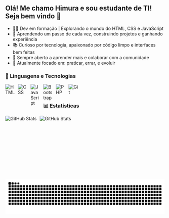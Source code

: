 ## Olá! Me chamo Himura e sou estudante de TI! Seja bem vindo 👋

- 👨‍💻 Dev em formação | Explorando o mundo do HTML, CSS e JavaScript
- 🚀 Aprendendo um passo de cada vez, construindo projetos e ganhando experiência
- 📚 Curioso por tecnologia, apaixonado por código limpo e interfaces bem feitas
- 🌱 Sempre aberto a aprender mais e colaborar com a comunidade
- 🔧 Atualmente focado em: praticar, errar, e evoluir

### 🤖 Linguagens e Tecnologias

<img 
    align="left" 
    alt="HTML"
    title="HTML" 
    width="30px" 
    style="padding-right: 10px;" 
    src="https://cdn.jsdelivr.net/gh/devicons/devicon@latest/icons/html5/html5-original.svg" 
/>
<img 
    align="left" 
    alt="CSS" 
    title="CSS"
    width="30px" 
    style="padding-right: 10px;" 
    src="https://cdn.jsdelivr.net/gh/devicons/devicon@latest/icons/css3/css3-original.svg" 
/>
<img 
    align="left" 
    alt="JavaScript" 
    title="JavaScript"
    width="30px" 
    style="padding-right: 10px;" 
    src="https://cdn.jsdelivr.net/gh/devicons/devicon@latest/icons/javascript/javascript-original.svg" 
/>
<img 
    align="left" 
    alt="Bootstrap"
    title="Bootstrap" 
    width="30px" 
    style="padding-right: 10px;" 
    src="https://cdn.jsdelivr.net/gh/devicons/devicon@latest/icons/bootstrap/bootstrap-original.svg" 
/>
<img 
    align="left" 
    alt="PHP" 
    title="PHP"
    width="30px" 
    style="padding-right: 10px;" 
    src="https://cdn.jsdelivr.net/gh/devicons/devicon@latest/icons/php/php-original.svg" 
/>
<img 
    align="left" 
    alt="Git" 
    title="Git"
    width="30px" 
    style="padding-right: 10px;" 
    src="https://cdn.jsdelivr.net/gh/devicons/devicon@latest/icons/git/git-original.svg" 
/>
<br/>
<br/>

### 📊 Estatísticas

<p>
  <img 
    align="left" 
    alt="GitHub Stats" 
    height="200" 
    style="padding-right: 10px;" 
    src="https://github-readme-stats.vercel.app/api?username=RHimura&show_icons=true&theme=tokyonight&include_all_commits=true&locale=pt-br" 
  />

<img 
      align="left" 
      alt="GitHub Stats" 
      height="200" 
      src="https://github-readme-stats.vercel.app/api/top-langs/?username=RHimura&theme=tokyonight&layout=compact&custom_title=Tecnologias&langs_count=11" 
  />

</p> 
<picture align="center">
  <source media="(prefers-color-scheme: dark)" srcset="https://raw.githubusercontent.com/RHimura/RHimura/output/github-contribution-grid-snake-dark.svg">
  <source media="(prefers-color-scheme: light)" srcset="https://raw.githubusercontent.com/RHimura/RHimura/output/github-contribution-grid-snake-dark.svg">
  <img align="center" alt="github contribution grid snake animation" src="https://raw.githubusercontent.com/RHimura/RHimura/output/github-contribution-grid-snake.svg">
</picture>
